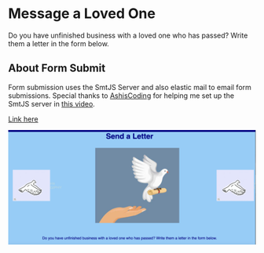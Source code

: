 # Message a Loved One

Do you have unfinished business with a loved one who has passed? Write them a letter in the form below.

## About Form Submit

Form submission uses the SmtJS Server and also elastic mail to email form submissions. Special thanks to [AshisCoding](https://www.youtube.com/@ashiscoding) for helping me set up the SmtJS server in [this video](https://www.youtube.com/watch?v=MV-Aqkjju64&t=609).

[Link here](https://dltorrise.github.io/Message-a-Loved-One/)


![My Vision](Assets/images/screenshot-of-mini-project-1.png)
